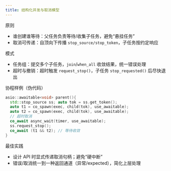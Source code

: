 ```yaml
---
title: 结构化并发与取消模型
---
```


原则
- 谁创建谁等待：父任务负责等待/收集子任务，避免“悬挂任务”
- 取消可传递：自顶向下传播 `stop_source/stop_token`，子任务按约定响应

模式
- 任务组：提交多个子任务，`join`/`when_all` 收敛结果，统一错误处理
- 超时与撤销：超时触发 `request_stop()`，子任务 `stop_requested()` 后尽快退出

协程样例（伪代码）
```cpp
asio::awaitable<void> parent(){
  std::stop_source ss; auto tok = ss.get_token();
  auto t1 = co_spawn(exec, child(tok), use_awaitable);
  auto t2 = co_spawn(exec, child(tok), use_awaitable);
  // 超时取消
  co_await async_wait(timer, use_awaitable);
  ss.request_stop();
  co_await (t1 && t2); // 等待收敛
}
```

最佳实践
- 设计 API 时显式传递取消句柄；避免“硬中断”
- 错误/取消统一到一种返回通道（异常/expected），简化上层处理
